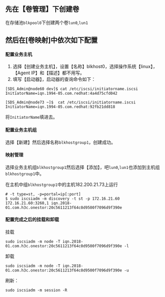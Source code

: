 ## 先在【卷管理】下创建卷
在存储池`blkpool0`下创建两个卷`lun0`,`lun1`

## 然后在[卷映射]中依次如下配置

####  配置业务主机
1. 选择【创建业务主机】，设置【名称】blkhost0，选择操作系统【linux】，【Agent IP】和【描述】都不用写。
2. 填写【启动器】，启动器的查询命令如下：
```
[SDS_Admin@node60 dev]$ cat /etc/iscsi/initiatorname.iscsi
InitiatorName=iqn.1994-05.com.redhat:4a4d75cfd042

[SDS_Admin@node73 ~]$  cat /etc/iscsi/initiatorname.iscsi
InitiatorName=iqn.1994-05.com.redhat:92fb21dd818
```
将`InitiatorName`填进去。

#### 配置业务主机组
选择【新建】然后选择名称`blkhostgroup1`，创建成功。

#### 映射管理
选择业务主机组`blkhostgroup1`然后选择【添加】，吧`lun0`,`lun1`也添加到主机组`blkhostgroup1`中。

在主机中组`blkhostgroup1`中的主机182.200.21.73上运行
```
# -t type=st, -p=portal=ip[:port]
$ sudo iscsiadm -m discovery -t st -p 172.16.21.60
172.16.21.60:3260,1 iqn.2018-01.com.h3c.onestor:20c5611213f64c0d9500f7096d9f390e
```

#### 配置完成之后的挂载和卸载
挂载
```
sudo iscsiadm -m node -T iqn.2018-01.com.h3c.onestor:20c5611213f64c0d9500f7096d9f390e -l
```
卸载
```
sudo iscsiadm -m node -T iqn.2018-01.com.h3c.onestor:20c5611213f64c0d9500f7096d9f390e -u
```

刷新：
```
sudo iscsiadm -m session -R
```

